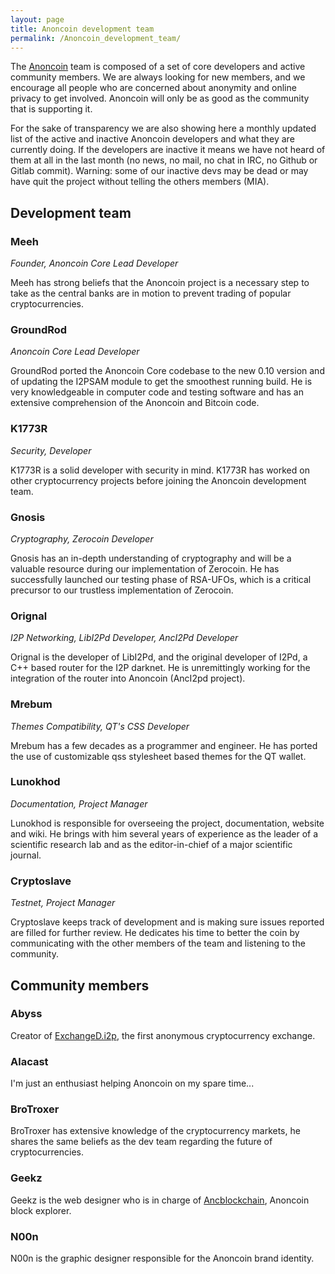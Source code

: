 ```yaml
---
layout: page
title: Anoncoin development team
permalink: /Anoncoin_development_team/
---
```


The [Anoncoin](/Anoncoin) team is composed of a set of core developers and active community members. We are always looking for new members, and we encourage all people who are concerned about anonymity and online privacy to get involved. Anoncoin will only be as good as the community that is supporting it.

For the sake of transparency we are also showing here a monthly updated list of the active and inactive Anoncoin developers and what they are currently doing. If the developers are inactive it means we have not heard of them at all in the last month (no news, no mail, no chat in IRC, no Github or Gitlab commit). Warning: some of our inactive devs may be dead or may have quit the project without telling the others members (MIA).

Development team
----------------

### Meeh

*Founder, Anoncoin Core Lead Developer*

Meeh has strong beliefs that the Anoncoin project is a necessary step to take as the central banks are in motion to prevent trading of popular cryptocurrencies.

### GroundRod

*Anoncoin Core Lead Developer*

GroundRod ported the Anoncoin Core codebase to the new 0.10 version and of updating the I2PSAM module to get the smoothest running build. He is very knowledgeable in computer code and testing software and has an extensive comprehension of the Anoncoin and Bitcoin code.

### K1773R

*Security, Developer*

K1773R is a solid developer with security in mind. K1773R has worked on other cryptocurrency projects before joining the Anoncoin development team.

### Gnosis

*Cryptography, Zerocoin Developer*

Gnosis has an in-depth understanding of cryptography and will be a valuable resource during our implementation of Zerocoin. He has successfully launched our testing phase of RSA-UFOs, which is a critical precursor to our trustless implementation of Zerocoin.

### Orignal

*I2P Networking, LibI2Pd Developer, AncI2Pd Developer*

Orignal is the developer of LibI2Pd, and the original developer of I2Pd, a C++ based router for the I2P darknet. He is unremittingly working for the integration of the router into Anoncoin (AncI2pd project).

### Mrebum

*Themes Compatibility, QT's CSS Developer*

Mrebum has a few decades as a programmer and engineer. He has ported the use of customizable qss stylesheet based themes for the QT wallet.

### Lunokhod

*Documentation, Project Manager*

Lunokhod is responsible for overseeing the project, documentation, website and wiki. He brings with him several years of experience as the leader of a scientific research lab and as the editor-in-chief of a major scientific journal.

### Cryptoslave

*Testnet, Project Manager*

Cryptoslave keeps track of development and is making sure issues reported are filled for further review. He dedicates his time to better the coin by communicating with the other members of the team and listening to the community.

Community members
-----------------

### Abyss

Creator of [ExchangeD.i2p](https://bitcointalk.org/index.php?topic=1092682.0), the first anonymous cryptocurrency exchange.

### Alacast

I'm just an enthusiast helping Anoncoin on my spare time...

### BroTroxer

BroTroxer has extensive knowledge of the cryptocurrency markets, he shares the same beliefs as the dev team regarding the future of cryptocurrencies.

### Geekz

Geekz is the web designer who is in charge of [Ancblockchain](http://ancblockchain.com/), Anoncoin block explorer.

### N00n

N00n is the graphic designer responsible for the Anoncoin brand identity.
